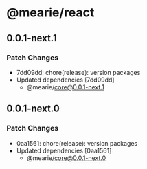 # @mearie/react

## 0.0.1-next.1

### Patch Changes

- 7dd09dd: chore(release): version packages
- Updated dependencies [7dd09dd]
  - @mearie/core@0.0.1-next.1

## 0.0.1-next.0

### Patch Changes

- 0aa1561: chore(release): version packages
- Updated dependencies [0aa1561]
  - @mearie/core@0.0.1-next.0
